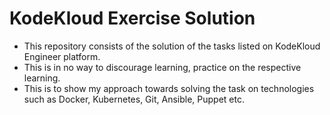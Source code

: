 # KodeKloud Exercise Solution
- This repository consists of the solution of the tasks listed on KodeKloud Engineer platform.
- This is in no way to discourage learning, practice on the respective learning.
- This is to show my approach towards solving the task on technologies such as Docker, Kubernetes, Git, Ansible, Puppet etc.
